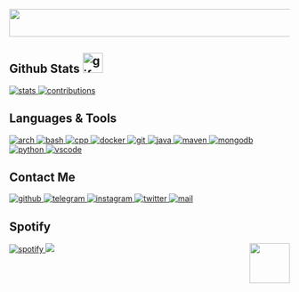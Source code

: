 <p align="center">
  <img width="550" height="50" src="https://readme-typing-svg.herokuapp.com?color=%2336BCF7&size=27&center=true&vCenter=true&width=520&lines=Welcome+To+My+Github+Profile+%F0%9F%91%8B"> 
</p>

## Github Stats <img alt = "gif" src="https://te.legra.ph/file/fd5097e2b9380fdcc7283.gif" width="36" />

<p align="centre">
  <a href="https://github.com/Vikrant7251">
    <img alt="stats" src="https://github-readme-stats.vercel.app/api?username=Vikrant7251&count_private=true&include_all_commits=true&show_icons=true&theme=dracula&line_height=25&custom_title=Vikrant's+Github+Stats" />
  </a>
  <a href="https://github.com/Vikrant7251">
    <img alt="contributions" src="https://github-readme-streak-stats.herokuapp.com?user=Vikrant7251&theme=dracula" />
  </a>
</p>


## Languages & Tools

<p align="centre">
  <a href="https://archlinux.org">
    <img alt="arch" src="https://skillicons.dev/icons?i=linux" />
  </a>
  <a href="https://www.gnu.org/software/bash">
    <img alt="bash" src="https://skillicons.dev/icons?i=bash" />
  </a>
  <a href="https://cplusplus.org">
    <img alt="cpp" src="https://skillicons.dev/icons?i=cpp" />
  </a>
  <a href="https://docker.com">
    <img alt="docker" src="https://skillicons.dev/icons?i=docker" />
  </a>
  <a href="https://git-scm.com">
    <img alt="git" src="https://skillicons.dev/icons?i=git" />
  </a>
  <a href="https://java.com">
    <img alt="java"src="https://skillicons.dev/icons?i=java" />
  </a>
  <a href="https://maven.apache.org">
    <img alt="maven" src="https://skillicons.dev/icons?i=maven" />
  </a>
  <a href="https://mongodb.com">
    <img alt="mongodb" src="https://skillicons.dev/icons?i=mongo" />
  </a>
  <a href="https://www.python.org">
    <img alt="python" src="https://skillicons.dev/icons?i=python" />
  </a>
  <a href="https://visualstudio.com">
    <img alt="vscode" src="https://skillicons.dev/icons?i=vscode" />
  </a>
</p>

## Contact Me
<p align="centre">
  <a href="https://github.com/Vikrant7251">
    <img alt="github" src="https://img.icons8.com/fluent/48/000000/github.png" />
  </a>
  <a href="https://t.me/VikrantX">
    <img alt="telegram" src="https://img.icons8.com/fluent/48/000000/telegram-app.png" />
  </a>
  <a href="https://instagram.com/vikrant.7251">
    <img alt="instagram" src="https://img.icons8.com/fluent/48/000000/instagram-new.png" />
  </a>
  <a href="https://twitter.com/Vikrant7251">
    <img alt="twitter" src="https://img.icons8.com/fluent/48/000000/twitter.png" />
  </a>
  <a href="mailto:vikrant7251@proton.me">
    <img alt="mail" src="https://img.icons8.com/fluency/48/000000/mail.png" />
  </a>
</p>

## Spotify
<a href="https://spotify.com">
  <img alt="spotify" src="https://spotify-recently-played-readme.vercel.app/api?user=31vrxaujakawgtsuocjwxhbxjmam&count=1&width=350" />
</a>

<img src="https://64.media.tumblr.com/34784257378ce2c51675599159735772/tumblr_nd3b8i2gL01sedjuto1_400.gifv" align="right" width="72">
<img src="https://komarev.com/ghpvc/?username=TheMalware&color=blue">
